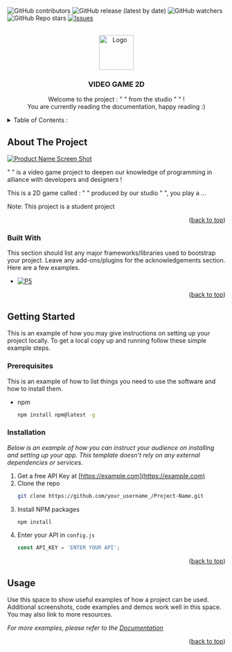 <a name="readme-top"></a>

![GitHub contributors](https://img.shields.io/github/contributors/IlanOu/projet-jeu-2D?color=0d0&style=for-the-badge)
![GitHub release (latest by date)](https://img.shields.io/github/v/release/IlanOu/projet-jeu-2D?style=for-the-badge)
![GitHub watchers](https://img.shields.io/github/watchers/IlanOu/projet-jeu-2D?style=for-the-badge)
![GitHub Repo stars](https://img.shields.io/github/stars/IlanOu/projet-jeu-2D?color=%23fa0&style=for-the-badge)
[![Issues][issues-shield]][issues-url]



<!-- LOGO -->
<br />
<div align="center">
  <a href="https://github.com/othneildrew/Best-README-Template">
    <img src="images/logo.png" alt="Logo" width="80" height="80">
  </a>

  <h3 align="center">VIDEO GAME 2D</h3>

  <p align="center">
    Welcome to the project : " " from the studio " " !
    <br>
    You are currently reading the documentation, happy reading :)
  </p>
</div>



<!-- TABLE  -->
<details>
  <summary>Table of Contents :</summary>
  <ol>
    <li>
      <a href="#about-the-project">About The Project</a>
      <ul>
        <li><a href="#built-with">Built With</a></li>
      </ul>
    </li>
    <li>
      <a href="#getting-started">Getting Started</a>
      <ul>
        <li><a href="#prerequisites">Prerequisites</a></li>
        <li><a href="#installation">Installation</a></li>
      </ul>
    </li>
    <li><a href="#usage">Usage</a></li>
  </ol>
</details>



<!-- ABOUT THE PROJECT -->
## About The Project

[![Product Name Screen Shot][product-screenshot]](https://example.com)

" " is a video game project to deepen our knowledge of programming in alliance with developers and designers !

This is a 2D game called : " " produced by our studio " ", you play a ...

Note: This project is a student project

<p align="right">(<a href="#readme-top">back to top</a>)</p>



### Built With

This section should list any major frameworks/libraries used to bootstrap your project. Leave any add-ons/plugins for the acknowledgements section. Here are a few examples.

* [![P5][P5.js]][P5-url]

<p align="right">(<a href="#readme-top">back to top</a>)</p>



<!-- GETTING STARTED -->
## Getting Started

This is an example of how you may give instructions on setting up your project locally.
To get a local copy up and running follow these simple example steps.

### Prerequisites

This is an example of how to list things you need to use the software and how to install them.
* npm
  ```sh
  npm install npm@latest -g
  ```

### Installation

_Below is an example of how you can instruct your audience on installing and setting up your app. This template doesn't rely on any external dependencies or services._

1. Get a free API Key at [https://example.com](https://example.com)
2. Clone the repo
   ```sh
   git clone https://github.com/your_username_/Project-Name.git
   ```
3. Install NPM packages
   ```sh
   npm install
   ```
4. Enter your API in `config.js`
   ```js
   const API_KEY = 'ENTER YOUR API';
   ```

<p align="right">(<a href="#readme-top">back to top</a>)</p>



<!-- USAGE EXAMPLES -->
## Usage

Use this space to show useful examples of how a project can be used. Additional screenshots, code examples and demos work well in this space. You may also link to more resources.

_For more examples, please refer to the [Documentation](https://example.com)_

<p align="right">(<a href="#readme-top">back to top</a>)</p>



<!-- MARKDOWN LINKS & IMAGES -->
<!-- https://www.markdownguide.org/basic-syntax/#reference-style-links -->
[contributors-shield]: https://img.shields.io/github/contributors/othneildrew/Best-README-Template.svg?style=for-the-badge
[contributors-url]: https://github.com/othneildrew/Best-README-Template/graphs/contributors
[forks-shield]: https://img.shields.io/github/forks/othneildrew/Best-README-Template.svg?style=for-the-badge
[forks-url]: https://github.com/othneildrew/Best-README-Template/network/members
[issues-shield]: https://img.shields.io/github/issues/othneildrew/Best-README-Template.svg?style=for-the-badge
[issues-url]: https://github.com/othneildrew/Best-README-Template/issues
[product-screenshot]: images/screenshot.png
[P5.js]: https://img.shields.io/badge/p5%20js-ED225D?style=for-the-badge&logo=p5dotjs&logoColor=white
[P5-url]: https://p5js.org/
